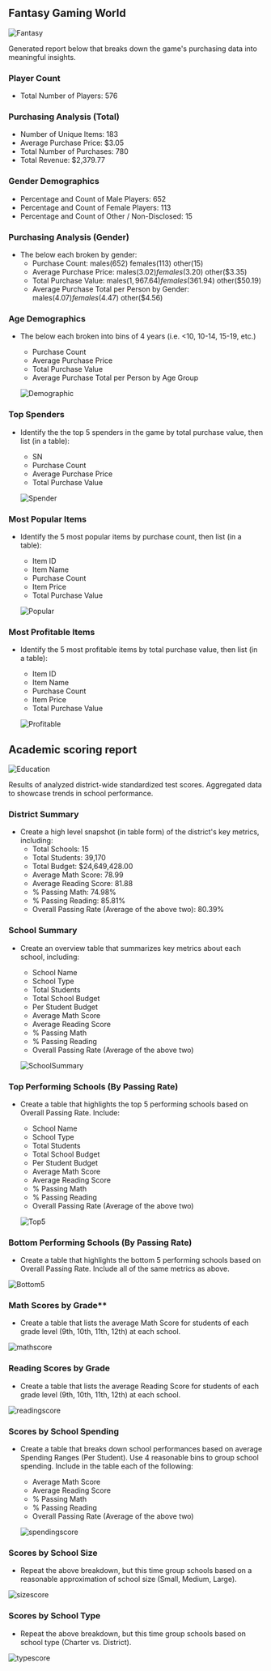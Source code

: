 ## Fantasy Gaming World

![Fantasy](Images/Fantasy.jpg)

Generated report below that breaks down the game's purchasing data into meaningful insights.

### Player Count
* Total Number of Players: 576

### Purchasing Analysis (Total)
* Number of Unique Items: 183
* Average Purchase Price: $3.05
* Total Number of Purchases: 780
* Total Revenue: $2,379.77

### Gender Demographics
* Percentage and Count of Male Players: 652
* Percentage and Count of Female Players: 113
* Percentage and Count of Other / Non-Disclosed: 15

### Purchasing Analysis (Gender)
* The below each broken by gender:
  * Purchase Count: males(652) females(113) other(15)
  * Average Purchase Price: males($3.02) females($3.20) other($3.35)
  * Total Purchase Value: males($1,967.64) females($361.94) other($50.19)
  * Average Purchase Total per Person by Gender: males($4.07) females($4.47) other($4.56)

### Age Demographics
* The below each broken into bins of 4 years (i.e. &lt;10, 10-14, 15-19, etc.)
  * Purchase Count
  * Average Purchase Price
  * Total Purchase Value
  * Average Purchase Total per Person by Age Group
  
  ![Demographic](Images/agegroups.PNG)

### Top Spenders
* Identify the the top 5 spenders in the game by total purchase value, then list (in a table):
  * SN
  * Purchase Count
  * Average Purchase Price
  * Total Purchase Value
  
  ![Spender](Images/topspender.PNG)

### Most Popular Items
* Identify the 5 most popular items by purchase count, then list (in a table):
  * Item ID
  * Item Name
  * Purchase Count
  * Item Price
  * Total Purchase Value
  
  ![Popular](Images/toppopuler.PNG)

### Most Profitable Items
* Identify the 5 most profitable items by total purchase value, then list (in a table):
  * Item ID
  * Item Name
  * Purchase Count
  * Item Price
  * Total Purchase Value

  ![Profitable](Images/topprofitableitem.PNG)


## Academic scoring report

![Education](Images/education.jpg)

Results of analyzed district-wide standardized test scores. Aggregated data to showcase trends in school performance.

### District Summary
* Create a high level snapshot (in table form) of the district's key metrics, including:
  * Total Schools: 15
  * Total Students: 39,170
  * Total Budget: $24,649,428.00
  * Average Math Score: 78.99
  * Average Reading Score: 81.88
  * % Passing Math: 74.98%
  * % Passing Reading: 85.81%
  * Overall Passing Rate (Average of the above two): 80.39%

### School Summary
* Create an overview table that summarizes key metrics about each school, including:
  * School Name
  * School Type
  * Total Students
  * Total School Budget
  * Per Student Budget
  * Average Math Score
  * Average Reading Score
  * % Passing Math
  * % Passing Reading
  * Overall Passing Rate (Average of the above two)
  
  ![SchoolSummary](Images/schoolsummary.PNG)

### Top Performing Schools (By Passing Rate)
* Create a table that highlights the top 5 performing schools based on Overall Passing Rate. Include:
  * School Name
  * School Type
  * Total Students
  * Total School Budget
  * Per Student Budget
  * Average Math Score
  * Average Reading Score
  * % Passing Math
  * % Passing Reading
  * Overall Passing Rate (Average of the above two)
  
  ![Top5](Images/top5school.PNG)

### Bottom Performing Schools (By Passing Rate)
* Create a table that highlights the bottom 5 performing schools based on Overall Passing Rate. Include all of the same metrics as above.

![Bottom5](Images/bottom5school.PNG)

### Math Scores by Grade\*\*
* Create a table that lists the average Math Score for students of each grade level (9th, 10th, 11th, 12th) at each school.

![mathscore](Images/mathscores.PNG)

### Reading Scores by Grade
* Create a table that lists the average Reading Score for students of each grade level (9th, 10th, 11th, 12th) at each school.

![readingscore](Images/readingscores.PNG)

### Scores by School Spending
* Create a table that breaks down school performances based on average Spending Ranges (Per Student). Use 4 reasonable bins to group school spending. Include in the table each of the following:
  * Average Math Score
  * Average Reading Score
  * % Passing Math
  * % Passing Reading
  * Overall Passing Rate (Average of the above two)
  
  ![spendingscore](Images/spendingscores.PNG)

### Scores by School Size
* Repeat the above breakdown, but this time group schools based on a reasonable approximation of school size (Small, Medium, Large).

![sizescore](Images/sizescores.PNG)

### Scores by School Type
* Repeat the above breakdown, but this time group schools based on school type (Charter vs. District).

![typescore](Images/typescores.PNG)
